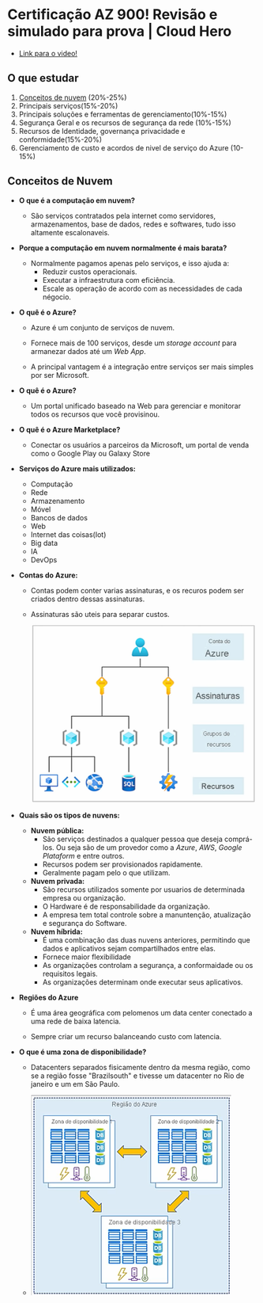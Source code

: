# Certificação AZ 900! Revisão e simulado para prova | Cloud Hero

- [Link para o video!](https://www.youtube.com/watch?v=YjMSGV9YQSA)

## O que estudar

1. [Conceitos de nuvem](#conceitos-de-nuvem) (20%-25%)
2. Principais serviços(15%-20%)
3. Principais soluções e ferramentas de gerenciamento(10%-15%)
4. Segurança Geral e os recursos de segurança da rede (10%-15%)
5. Recursos de Identidade, governança privacidade e conformidade(15%-20%)
6. Gerenciamento de custo e acordos de nivel de serviço do Azure (10-15%)

## Conceitos de Nuvem

- **O que é a computação em nuvem?**

  - São serviços contratados pela internet como servidores, armazenamentos, base de dados, redes e softwares, tudo isso altamente escalonaveis.

- **Porque a computação em nuvem normalmente é mais barata?**

  - Normalmente pagamos apenas pelo serviços, e isso ajuda a:
    - Reduzir custos operacionais.
    - Executar a infraestrutura com eficiência.
    - Escale as operação de acordo com as necessidades de cada négocio.

- **O quê é o Azure?**

  - Azure é um conjunto de serviços de nuvem.

  - Fornece mais de 100 serviços, desde um *storage account* para armanezar dados até um *Web App*.

  - A principal vantagem é a integração entre serviços ser mais simples por ser Microsoft.
  
- **O quê é o Azure?**
  
  - Um portal unificado baseado na Web para gerenciar e monitorar todos os recursos que você provisinou.
  
- **O quê é o Azure Marketplace?**
  
  - Conectar os usuários a parceiros da Microsoft, um portal de venda como o Google Play ou Galaxy Store
  
- **Serviços do Azure mais utilizados:**

  - Computação
  - Rede
  - Armazenamento
  - Móvel
  - Bancos de dados
  - Web
  - Internet das coisas(Iot)
  - Big data
  - IA
  - DevOps

- **Contas do Azure:**
  
  - Contas podem conter varias assinaturas, e os recuros podem ser criados dentro dessas assinaturas.

  - Assinaturas são uteis para separar custos.
  
    ![Contas](./Contas_Subscriptions.png)

- **Quais são os tipos de nuvens:**

  - **Nuvem pública:**
    - São serviços destinados a qualquer pessoa que deseja comprá-los. Ou seja são de um provedor como a *Azure*, *AWS*, *Google Plataform* e entre outros.
    - Recursos podem ser provisionados rapidamente.
    - Geralmente pagam pelo o que utilizam.
  - **Nuvem privada:**
    - São recursos utilizados somente por usuarios de determinada empresa ou organização.
    - O Hardware é de responsabilidade da organização.
    - A empresa tem total controle sobre a manuntenção, atualização e segurança do Software.
  - **Nuvem híbrida:**
    - É uma combinação das duas nuvens anteriores, permitindo que dados e aplicativos sejam compartilhados entre elas.
    - Fornece maior flexibilidade
    - As organizações controlam a segurança, a conformaidade ou os requisitos legais.
    - As organizações determinam onde executar seus aplicativos.

- **Regiões do Azure**
  - É uma área geográfica com pelomenos um data center conectado a uma rede de baixa latencia.

  - Sempre criar um recurso balanceando custo com latencia.

- **O que é uma zona de disponibilidade?**
  
  - Datacenters separados fisicamente dentro da mesma região, como se a região fosse "Brazilsouth" e tivesse um datacenter no Rio de janeiro e um em São Paulo.

  - ![Zonas](./Zones.png)